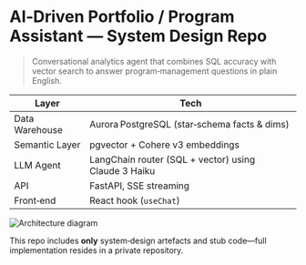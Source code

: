 
# AI‑Driven Portfolio / Program Assistant — System Design Repo

> Conversational analytics agent that combines SQL accuracy with vector
> search to answer program‑management questions in plain English.

| Layer | Tech |
|-------|------|
| Data Warehouse | Aurora PostgreSQL (star‑schema facts & dims) |
| Semantic Layer | pgvector + Cohere v3 embeddings |
| LLM Agent | LangChain router (SQL + vector) using Claude 3 Haiku |
| API | FastAPI, SSE streaming |
| Front‑end | React hook (`useChat`) |

![Architecture diagram](docs/img/architecture.png)

This repo includes **only** system‑design artefacts and stub code—full
implementation resides in a private repository.
